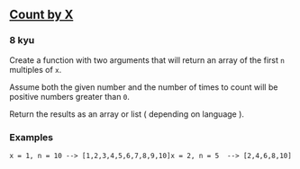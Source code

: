 <h2><a href=https://www.codewars.com/kata/5513795bd3fafb56c200049e/train/csharp target="_blank">Count by X</a></h2><h3>8 kyu</h3><p>Create a function with two arguments that will return an array of the first <code>n</code> multiples of <code>x</code>. </p><p>Assume both the given number and the number of times to count will be positive numbers greater than <code>0</code>. </p><p>Return the results as an array or list ( depending on language ).</p><h3 id="examples">Examples</h3><pre><code>x = 1, n = 10 --&gt; [1,2,3,4,5,6,7,8,9,10]x = 2, n = 5  --&gt; [2,4,6,8,10]</code></pre>